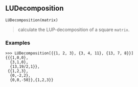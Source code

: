 ## LUDecomposition

```
LUDecomposition(matrix)
```

> calculate the LUP-decomposition of a square `matrix`.
 
### Examples
```
>>> LUDecomposition[{{1, 2, 3}, {3, 4, 11}, {13, 7, 8}}]
{{{1,0,0},
  {3,1,0},
  {13,19/2,1}},
 {{1,2,3},
  {0,-2,2},
  {0,0,-50}},{1,2,3}}
``` 
